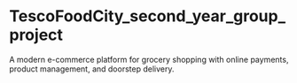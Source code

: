 # TescoFoodCity_second_year_group_project
A modern e-commerce platform for grocery shopping with online payments, product management, and doorstep delivery.
